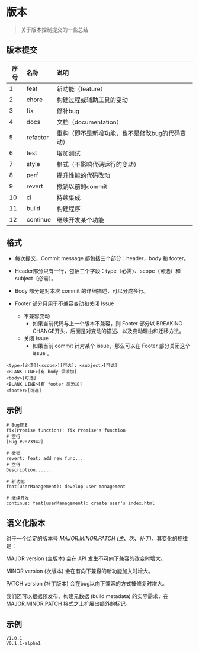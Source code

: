 # 版本

> 关于版本控制提交的一些总结

## 版本提交

|序号|名称|说明|
|---------|:---------|:---------|
|1|feat|新功能（feature）|
|2|chore|构建过程或辅助工具的变动|
|3|fix|修补bug|
|4|docs|文档（documentation）|
|5|refactor|重构（即不是新增功能，也不是修改bug的代码变动）|
|6|test|增加测试|
|7|style|格式（不影响代码运行的变动）|
|8|perf|提升性能的代码改动|
|9|revert|撤销以前的commit|
|10|ci|持续集成|
|11|build|构建程序|
|12|continue|继续开发某个功能|

## 格式

+ 每次提交，Commit message 都包括三个部分：header，body 和 footer。

+ Header部分只有一行，包括三个字段：type（必需）、scope（可选）和subject（必需）。

+ Body 部分是对本次 commit 的详细描述，可以分成多行。

+ Footer 部分只用于不兼容变动和关闭 Issue
  + 不兼容变动
    + 如果当前代码与上一个版本不兼容，则 Footer 部分以 BREAKING CHANGE开头，后面是对变动的描述、以及变动理由和迁移方法。
  + 关闭 Issue
    + 如果当前 commit 针对某个 issue，那么可以在 Footer 部分关闭这个 issue 。

```shell
<type>[必须](<scope>)[可选]: <subject>[可选]
<BLANK LINE>[有 body 须添加]
<body>[可选]
<BLANK LINE>[有 footer 须添加]
<footer>[可选]
```

## 示例

```shell
# Bug修复
fix(Promise function): fix Promise's function
# 空行
[Bug #2873942]

# 撤销
revert: feat: add new func...
# 空行
Description......

# 新功能
feat(userManagement): develop user management

# 继续开发
continue: feat(userManagement): create user's index.html
```

## 语义化版本

对于一个给定的版本号 *MAJOR.MINOR.PATCH (主、次、补丁)*，其变化的规律是：

MAJOR version (主版本) 会在 API 发生不可向下兼容的改变时增大。

MINOR version (次版本) 会在有向下兼容的新功能加入时增大。

PATCH version (补丁版本) 会在bug以向下兼容的方式被修复时增大。

我们还可以根据预发布、构建元数据 (build metadata) 的实际需求，在 MAJOR.MINOR.PATCH 格式之上扩展出额外的标记。

## 示例

```shell
V1.0.1
V0.1.1-alpha1
```